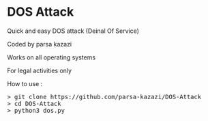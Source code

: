 # DOS Attack
<p>Quick and easy DOS attack (Deinal Of Service)</p>

<p>Coded by parsa kazazi</p>
<p>Works on all operating systems</p>
<p>For legal activities only</p>

<p>How to use : </p>
<pre>
> git clone https://github.com/parsa-kazazi/DOS-Attack
> cd DOS-Attack
> python3 dos.py
</pre>
